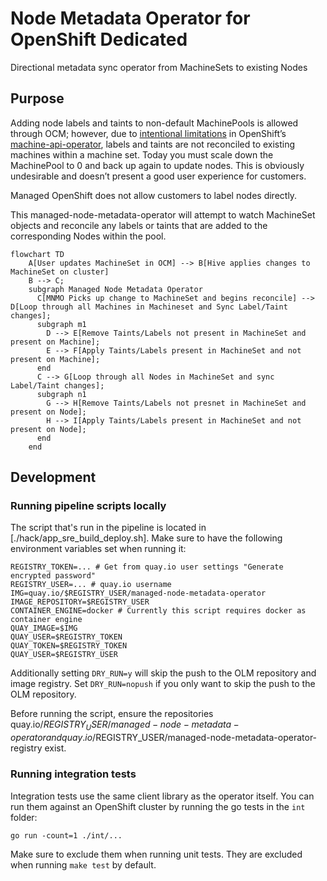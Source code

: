 # Node Metadata Operator for OpenShift Dedicated

Directional metadata sync operator from MachineSets to existing Nodes

## Purpose

Adding node labels and taints to non-default MachinePools is allowed through OCM; however, due to [intentional limitations](https://github.com/openshift/machine-api-operator/blob/master/FAQ.md#adding-annotations-and-labels-to-nodes-via-machines) in OpenShift’s [machine-api-operator](https://github.com/openshift/machine-api-operator), labels and taints are not reconciled to existing machines within a machine set. Today you must scale down the MachinePool to 0 and back up again to update nodes. This is obviously undesirable and doesn’t present a good user experience for customers.

Managed OpenShift does not allow customers to label nodes directly. 

This managed-node-metadata-operator will attempt to watch MachineSet objects and reconcile any labels or taints that are added to the corresponding Nodes within the pool.

```mermaid
flowchart TD
    A[User updates MachineSet in OCM] --> B[Hive applies changes to MachineSet on cluster]
    B --> C;
    subgraph Managed Node Metadata Operator
      C[MNMO Picks up change to MachineSet and begins reconcile] --> D[Loop through all Machines in Machineset and Sync Label/Taint changes];
      subgraph m1
        D --> E[Remove Taints/Labels not present in MachineSet and present on Machine];
        E --> F[Apply Taints/Labels present in MachineSet and not present on Machine];
      end
      C --> G[Loop through all Nodes in MachineSet and sync Label/Taint changes];
      subgraph n1
        G --> H[Remove Taints/Labels not presnet in MachineSet and present on Node];
        H --> I[Apply Taints/Labels present in MachineSet and not present on Node];
      end
    end
```

## Development

### Running pipeline scripts locally

The script that's run in the pipeline is located in [./hack/app_sre_build_deploy.sh].
Make sure to have the following environment variables set when running it:

```
REGISTRY_TOKEN=... # Get from quay.io user settings "Generate encrypted password"
REGISTRY_USER=... # quay.io username
IMG=quay.io/$REGISTRY_USER/managed-node-metadata-operator
IMAGE_REPOSITORY=$REGISTRY_USER
CONTAINER_ENGINE=docker # Currently this script requires docker as container engine
QUAY_IMAGE=$IMG
QUAY_USER=$REGISTRY_TOKEN
QUAY_TOKEN=$REGISTRY_TOKEN
QUAY_USER=$REGISTRY_USER
```

Additionally setting `DRY_RUN=y` will skip the push to the OLM repository and image registry.
Set `DRY_RUN=nopush` if you only want to skip the push to the OLM repository.

Before running the script, ensure the repositories quay.io/$REGISTRY_USER/managed-node-metadata-operator and quay.io/$REGISTRY_USER/managed-node-metadata-operator-registry exist.

### Running integration tests

Integration tests use the same client library as the operator itself.
You can run them against an OpenShift cluster by running the go tests in the `int` folder:

```
go run -count=1 ./int/...
```

Make sure to exclude them when running unit tests.
They are excluded when running `make test` by default.

